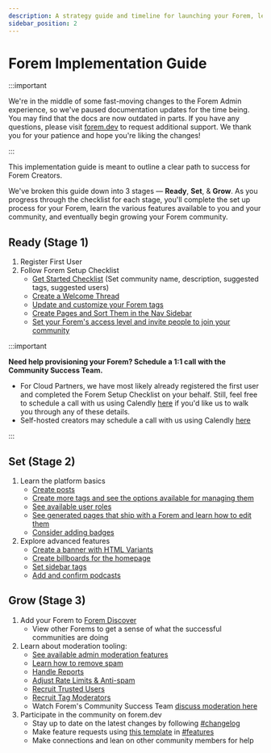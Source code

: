 ```yaml
---
description: A strategy guide and timeline for launching your Forem, learning the platform, and growing your community.
sidebar_position: 2
---
```


# Forem Implementation Guide

:::important

We're in the middle of some fast-moving changes to the Forem Admin experience, so we've paused documentation updates for the time being. You may find that the docs are now outdated in parts. If you have any questions, please visit [forem.dev](https://forem.dev) to request additional support. We thank you for your patience and hope you're liking the changes!

:::

This implementation guide is meant to outline a clear path to success for Forem Creators.

We've broken this guide down into 3 stages — **Ready**, **Set**, & **Grow**. As you progress through the checklist for each stage, you'll complete the set up process for your Forem, learn the various features available to you and your community, and eventually begin growing your Forem community.

## Ready (Stage 1)

1. Register First User
2. Follow Forem Setup Checklist
   - [Get Started Checklist](https://admin.forem.com/docs/getting-started/forem-setup-checklist#1-set-up-and-configure-your-forem) (Set community name, description, suggested tags, suggested users)
   - [Create a Welcome Thread](https://admin.forem.com/docs/getting-started/forem-setup-checklist#2-create-a-welcome-thread)
   - [Update and customize your Forem tags](https://admin.forem.com/docs/getting-started/forem-setup-checklist#1-set-up-and-configure-your-forem)
   - [Create Pages and Sort Them in the Nav Sidebar](https://admin.forem.com/docs/getting-started/forem-setup-checklist#4-create-pages-and-sort-them-in-the-navigation-sidebar)
   - [Set your Forem's access level and invite people to join your community](https://admin.forem.com/docs/getting-started/forem-setup-checklist#5-set-your-forems-access-level-and-invite-people-to-join-your-community)

:::important

**Need help provisioning your Forem? Schedule a 1:1 call with the Community Success Team.**

- For Cloud Partners, we have most likely already registered the first user and completed the Forem Setup Checklist on your behalf. Still, feel free to schedule a call with us using Calendly [here](https://calendly.com/d/cfs-bkt-kvj/forem-community-success-1-1-meetings-with-partners) if you'd like us to walk you through any of these details.
- Self-hosted creators may schedule a call with us using Calendly [here](https://calendly.com/d/cdz-xw3-tc5/forem-community-success-1-1-meetings-with-creators)

:::

## Set (Stage 2)

1. Learn the platform basics
   - [Create posts](https://admin.forem.com/docs/forem-basics/posts)
   - [Create more tags and see the options available for managing them](https://admin.forem.com/docs/forem-basics/tags)
   - [See available user roles](https://admin.forem.com/docs/forem-basics/user-roles)
   - [See generated pages that ship with a Forem and learn how to edit them](https://admin.forem.com/docs/forem-basics/generated-pages)
   - [Consider adding badges](https://admin.forem.com/docs/forem-basics/badges)
2. Explore advanced features
   - [Create a banner with HTML Variants](https://admin.forem.com/docs/advanced-customization/html-variants)
   - [Create billboards for the homepage](https://admin.forem.com/docs/advanced-customization/billboards)
   - [Set sidebar tags](https://admin.forem.com/docs/advanced-customization/tag-display-order)
   - [Add and confirm podcasts](https://admin.forem.com/docs/advanced-customization/content-manager/podcasts)

## Grow (Stage 3)

1. Add your Forem to [Forem Discover](https://discover.forem.com/)
   - View other Forems to get a sense of what the successful communities are doing
2. Learn about moderation tooling:
   - [See available admin moderation features](https://admin.forem.com/docs/managing-your-community/admin-moderation-features)
   - [Learn how to remove spam](https://admin.forem.com/docs/managing-your-community/removing-spam)
   - [Handle Reports](https://admin.forem.com/docs/advanced-customization/reports)
   - [Adjust Rate Limits & Anti-spam](https://admin.forem.com/docs/advanced-customization/rate-limits-and-anti-spam)
   - [Recruit Trusted Users](https://admin.forem.com/docs/managing-your-community/trusted-user-features)
   - [Recruit Tag Moderators](https://admin.forem.com/docs/managing-your-community/tag-moderator-features)
   - Watch Forem's Community Success Team [discuss moderation here](https://youtu.be/uMp1ULIvEso)
3. Participate in the community on forem.dev
   - Stay up to date on the latest changes by following [#changelog](https://forem.dev/t/changelog)
   - Make feature requests using [this template](https://forem.dev/new/features) in [#features](https://forem.dev/t/features)
   - Make connections and lean on other community members for help
